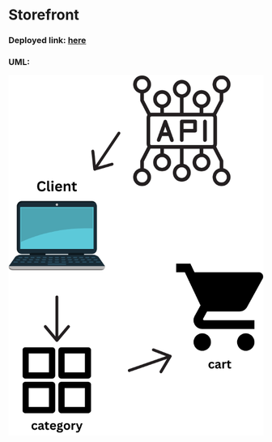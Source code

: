 # Storefront

### Deployed link: [here](https://comfy-gumption-982779.netlify.app)

### UML:
![alt](UML.png)
